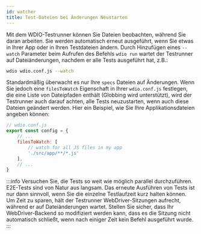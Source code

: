 ```yaml
---
id: watcher
title: Test-Dateien bei Änderungen Neustarten
---
```


Mit dem WDIO-Testrunner können Sie Dateien beobachten, während Sie daran arbeiten. Sie werden automatisch erneut ausgeführt, wenn Sie etwas in Ihrer App oder in Ihren Testdateien ändern. Durch Hinzufügen eines `--watch` Parameter beim Aufrufen des Befehls `wdio run` wartet der Testrunner auf Dateiänderungen, nachdem er alle Tests ausgeführt hat, z.B.:

```sh
wdio wdio.conf.js --watch
```

Standardmäßig überwacht es nur Ihre `specs` Dateien auf Änderungen. Wenn Sie jedoch eine `filesToWatch` Eigenschaft in Ihrer `wdio.conf.js` festlegen, die eine Liste von Dateipfaden enthält (Globbing wird unterstützt), wird der Testrunner auch darauf achten, alle Tests neuzustarten, wenn auch diese Dateien geändert werden. Hier ein Beispiel, wie Sie Ihre Applikationsdateien angeben können:

```js
// wdio.conf.js
export const config = {
    // ...
    filesToWatch: [
        // watch for all JS files in my app
        './src/app/**/*.js'
    ],
    // ...
}
```

:::info
Versuchen Sie, die Tests so weit wie möglich parallel durchzuführen. E2E-Tests sind von Natur aus langsam. Das erneute Ausführen von Tests ist nur dann sinnvoll, wenn Sie die einzelne Testlaufzeit kurz halten können. Um Zeit zu sparen, hält der Testrunner WebDriver-Sitzungen aufrecht, während er auf Dateiänderungen wartet. Stellen Sie sicher, dass Ihr WebDriver-Backend so modifiziert werden kann, dass es die Sitzung nicht automatisch schließt, wenn nach einiger Zeit kein Befehl ausgeführt wurde.
:::
